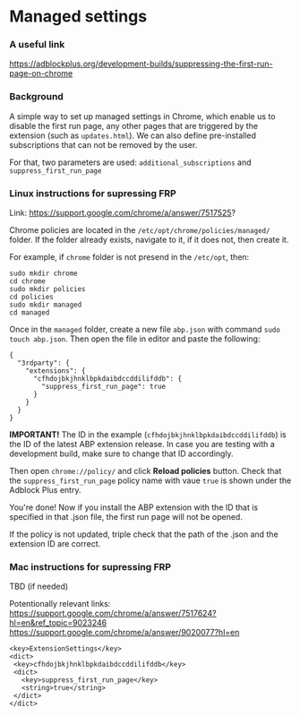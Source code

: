 # Managed settings

### A useful link

https://adblockplus.org/development-builds/suppressing-the-first-run-page-on-chrome

### Background

A simple way to set up managed settings in Chrome, which enable us to disable the first run page, any other pages that are triggered by the extension (such as `updates.html`). We can also define pre-installed subscriptions that can not be removed by the user.

For that, two parameters are used: `additional_subscriptions` and `suppress_first_run_page`

### Linux instructions for supressing FRP

Link: https://support.google.com/chrome/a/answer/7517525?

Chrome policies are located in the `/etc/opt/chrome/policies/managed/` folder. If the folder already exists, navigate to it, if it does not, then create it.

For example, if `chrome` folder is not presend in the `/etc/opt`, then:

```
sudo mkdir chrome
cd chrome
sudo mkdir policies
cd policies
sudo mkdir managed
cd managed
```

Once in the `managed` folder, create a new file `abp.json` with command `sudo touch abp.json`. Then open the file in editor and paste the following:

```
{
  "3rdparty": {
    "extensions": {
      "cfhdojbkjhnklbpkdaibdccddilifddb": {
        "suppress_first_run_page": true
      }
    }
  }
}
```

**IMPORTANT!** The ID in the example (`cfhdojbkjhnklbpkdaibdccddilifddb`) is the ID of the latest ABP extension release. In case you are testing with a development build, make sure to change that ID accordingly.

Then open `chrome://policy/` and click **Reload policies** button. Check that the `suppress_first_run_page` policy name with vaue `true` is shown under the Adblock Plus entry.

You're done! Now if you install the ABP extension with the ID that is specified in that .json file, the first run page will not be opened.

If the policy is not updated, triple check that the path of the .json and the extension ID are correct.

### Mac instructions for supressing FRP

TBD (if needed)

Potentionally relevant links:
https://support.google.com/chrome/a/answer/7517624?hl=en&ref_topic=9023246
https://support.google.com/chrome/a/answer/9020077?hl=en


```
<key>ExtensionSettings</key>
<dict>
 <key>cfhdojbkjhnklbpkdaibdccddilifddb</key>
 <dict>
   <key>suppress_first_run_page</key>
   <string>true</string>
 </dict>
</dict>
```